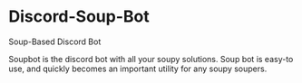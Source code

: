 # Discord-Soup-Bot
Soup-Based Discord Bot


Soupbot is the discord bot with all your soupy solutions. Soup bot is easy-to use, and quickly becomes an important utility for any soupy soupers.
